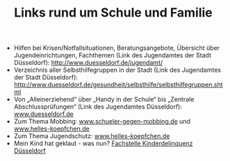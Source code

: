 ﻿---
layout: default
title:  "Links rund um Schule und Familie"
published: true
---

- Hilfen bei Krisen/Notfallsituationen, Beratungsangebote, Übersicht über Jugendeinrichtungen, Fachthemen (Link des Jugendamtes der Stadt Düsseldorf): http://www.duesseldorf.de/jugendamt/
- Verzeichnis aller Selbsthilfegruppen in der Stadt (Link des Jugendamtes der Stadt Düsseldorf): http://www.duesseldorf.de/gesundheit/selbsthilfe/selbsthilfegruppen.shtml
- Von „Alleinerziehend“ über „Handy in der Schule“ bis „Zentrale Abschlussprüfungen“ (Link des Jugendamtes Düsseldorf): www.duesseldorf.de
- Zum Thema Mobbing: www.schueler-gegen-mobbing.de und www.helles-koepfchen.de
- Zum Thema Jugendschutz: www.helles-koepfchen.de
- Mein Kind hat geklaut - was nun? [Fachstelle Kinderdelinquenz Düsseldorf](mailto:jgh@duesseldorf.de)
